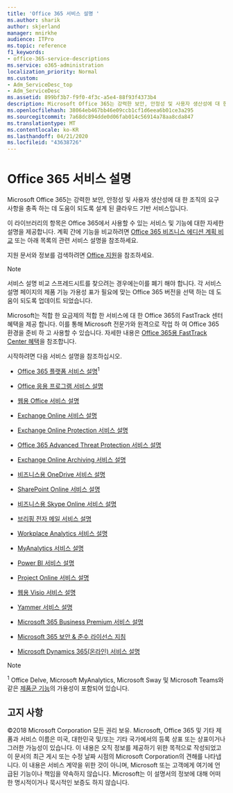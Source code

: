 ```yaml
---
title: 'Office 365 서비스 설명 '
ms.author: sharik
author: skjerland
manager: mnirkhe
audience: ITPro
ms.topic: reference
f1_keywords:
- office-365-service-descriptions
ms.service: o365-administration
localization_priority: Normal
ms.custom:
- Adm_ServiceDesc_top
- Adm_ServiceDesc
ms.assetid: 899bf3b7-f9f0-4f3c-a5e4-88f93f4373b4
description: Microsoft Office 365는 강력한 보안, 안정성 및 사용자 생산성에 대 한 조직의 요구 사항을 충족 하는 데 도움이 되도록 설계 된 클라우드 기반 서비스입니다.
ms.openlocfilehash: 38064eb467bb46e09ccb1cf1d6eea6b01ce3a295
ms.sourcegitcommit: 7a68dc894dde0d06fab014c56914a78aa8cda847
ms.translationtype: MT
ms.contentlocale: ko-KR
ms.lasthandoff: 04/21/2020
ms.locfileid: "43638726"
---
```

# <a name="office-365-service-descriptions"></a>Office 365 서비스 설명 

Microsoft Office 365는 강력한 보안, 안정성 및 사용자 생산성에 대 한 조직의 요구 사항을 충족 하는 데 도움이 되도록 설계 된 클라우드 기반 서비스입니다. 
  
이 라이브러리의 항목은 Office 365에서 사용할 수 있는 서비스 및 기능에 대한 자세한 설명을 제공합니다. 계획 간에 기능을 비교하려면 [Office 365 비즈니스 에디션 계획 비교](https://go.microsoft.com/fwlink/?LinkID=799177&amp;clcid=0x409) 또는 아래 목록의 관련 서비스 설명을 참조하세요. 
  
지원 문서와 정보를 검색하려면 [Office 지원](https://support.office.com/)을 참조하세요.
  
> [!NOTE]
> 서비스 설명 비교 스프레드시트를 찾으려는 경우에는이를 폐기 해야 합니다. 각 서비스 설명 페이지의 제품 기능 가용성 표가 필요에 맞는 Office 365 버전을 선택 하는 데 도움이 되도록 업데이트 되었습니다. 
  
Microsoft는 적합 한 요금제의 적합 한 서비스에 대 한 Office 365의 FastTrack 센터 혜택을 제공 합니다. 이를 통해 Microsoft 전문가와 원격으로 작업 하 여 Office 365 환경을 준비 하 고 사용할 수 있습니다. 자세한 내용은 [Office 365용 FastTrack Center 혜택](https://docs.microsoft.com/fasttrack/O365-fasttrack-benefit-for-office-365)을 참조합니다.
  
시작하려면 다음 서비스 설명을 참조하십시오.
  
- [Office 365 플랫폼 서비스 설명](office-365-platform-service-description/office-365-platform-service-description.md)<sup>1</sup>

- [Office 응용 프로그램 서비스 설명](office-applications-service-description/office-applications-service-description.md)

- [웹용 Office 서비스 설명](office-online-service-description/office-online-service-description.md)

- [Exchange Online 서비스 설명](exchange-online-service-description/exchange-online-service-description.md)

- [Exchange Online Protection 서비스 설명](exchange-online-protection-service-description/exchange-online-protection-service-description.md)

- [Office 365 Advanced Threat Protection 서비스 설명](office-365-advanced-threat-protection-service-description.md)

- [Exchange Online Archiving 서비스 설명](exchange-online-archiving-service-description/exchange-online-archiving-service-description.md)

- [비즈니스용 OneDrive 서비스 설명](onedrive-for-business-service-description.md)

- [SharePoint Online 서비스 설명](sharepoint-online-service-description/sharepoint-online-service-description.md)

- [비즈니스용 Skype Online 서비스 설명](skype-for-business-online-service-description/skype-for-business-online-service-description.md)

- [브리핑 전자 메일 서비스 설명](briefing-service-description.md)

- [Workplace Analytics 서비스 설명](workplace-analytics-service-description.md)

- [MyAnalytics 서비스 설명](mya-service-description.md)

- [Power BI 서비스 설명](power-bi-service-description.md)

- [Project Online 서비스 설명](project-online-service-description/project-online-service-description.md)

- [웹용 Visio 서비스 설명](visio-online-service-description/visio-online-service-description.md)

- [Yammer 서비스 설명](yammer-service-description/yammer-service-description.md)

- [Microsoft 365 Business Premium 서비스 설명](microsoft-365-service-descriptions/microsoft-365-business-service-description.md)

- [Microsoft 365 보안 & 준수 라이선스 지침](microsoft-365-service-descriptions/microsoft-365-tenantlevel-services-licensing-guidance/microsoft-365-security-compliance-licensing-guidance.md)

- [Microsoft Dynamics 365(온라인) 서비스 설명](microsoft-dynamics-365-online-service-description.md)

> [!NOTE]
> <sup>1</sup> Office Delve, Microsoft MyAnalytics, Microsoft Sway 및 Microsoft Teams와 같은 [제품군 기능](https://docs.microsoft.com/office365/servicedescriptions/office-365-platform-service-description/office-365-suite-features)의 가용성이 포함되어 있습니다.
  
## <a name="disclaimer"></a>고지 사항

&copy;2018 Microsoft Corporation 모든 권리 보유. Microsoft, Office 365 및 기타 제품과 서비스 이름은 미국, 대한민국 및/또는 기타 국가에서의 등록 상표 또는 상표이거나 그러한 가능성이 있습니다. 이 내용은 오직 정보를 제공하기 위한 목적으로 작성되었고 이 문서의 최근 게시 또는 수정 날짜 시점의 Microsoft Corporation의 견해를 나타냅니다. 이 내용은 서비스 계약을 위한 것이 아니며, Microsoft 또는 고객에게 여기에 언급된 기능이나 책임을 약속하지 않습니다. Microsoft는 이 설명서의 정보에 대해 어떠한 명시적이거나 묵시적인 보증도 하지 않습니다.
 